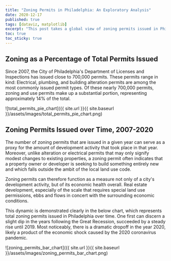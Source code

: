 ```yaml
---
title: "Zoning Permits in Philadelphia: An Exploratory Analysis"
date: 2020-12-17
published: true
tags: [dataviz, matplotlib]
excerpt: "This post takes a global view of zoning permits issued in Philadelphia, drawing from the Department of Licenses and Inspections' permits dataset."
toc: true
toc_sticky: true
---
```


## Zoning as a Percentage of Total Permits Issued

Since 2007, the City of Philadelphia's Department of Licenses and Inspections has issued close to 700,000 permits. These permits range in kind: Electrical, plumbing, and building alteration permits are among the most commonly issued permit types. Of these nearly 700,000 permits, zoning and use permits make up a substantial portion, representing approximately 14% of the total. 

![total_permits_pie_chart]({{ site.url }}{{ site.baseurl }}/assets/images/total_permits_pie_chart.png)

## Zoning Permits Issued over Time, 2007-2020

The number of zoning permits that are issued in a given year can serve as a proxy for the amount of development activity that took place in that year. Moreover, unlike alteration or electrical permits that may only signify modest changes to existing properties, a zoning permit often indicates that a property owner or developer is seeking to build something entirely new and which falls outside the ambit of the local land use code.

Zoning permits can therefore function as a measure not only of a city's development activity, but of its economic health overall. Real estate development, especially of the scale that requires special land use permissions, ebbs and flows in concert with the surrounding economic conditions.

This dynamic is demonstrated clearly in the below chart, which represents total zoning permits issued in Philadelphia over time. One first can discern a slight dip in the years following the Great Recession, succeeded by a steady rise until 2019. Most noticeably, there is a dramatic dropoff in the year 2020, likely a product of the economic shock caused by the 2020 coronavirus pandemic.

![zoning_permits_bar_chart]({{ site.url }}{{ site.baseurl }}/assets/images/zoning_permits_bar_chart.png)
